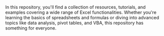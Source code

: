In this repository, you'll find a collection of resources, tutorials, and examples covering a wide range of Excel functionalities. Whether you're learning the basics of spreadsheets and formulas or diving into advanced topics like data analysis, pivot tables, and VBA, this repository has something for everyone.
